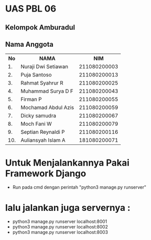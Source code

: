 <h1>UAS PBL 06</h1>
<h2>Kelompok Amburadul</h2>
<h2>Nama Anggota</h2> 
<table class="table table-striped">
        <tr>
            <th>No</th>
            <th>NAMA</th>
            <th>NIM</th>
        </tr>
        <tr>
            <td>1.</td>
            <td>Nuraji Dwi Setiawan  </td>
            <td>211080200003</td>
        </tr>
        <tr>
            <td>2.</td>
            <td>Puja Santoso  </td>
            <td>211080200013</td>
        </tr>
        <tr>
            <td>3.</td>
            <td>Rahmat Syahrur R  </td>
            <td>211080200025</td>
        </tr>
        <tr>
            <td>4.</td>
            <td>Muhammad Surya D F  </td>
            <td>211080200043</td>
        </tr>
        <tr>
            <td>5.</td>
            <td>Firman P  </td>
            <td>211080200055</td>
        </tr>
        <tr>
            <td>6.</td>
            <td>Mochamad Abdul Azis  </td>
            <td>211080200059</td>
        </tr>
        <tr>
            <td>7.</td>
            <td>Dicky samudra  </td>
            <td>211080200067</td>
        </tr>
        <tr>
            <td>8.</td>
            <td>Moch Fani W  </td>
            <td>211080200079</td>
        </tr>
        <tr>
            <td>9.</td>
            <td>Septian Reynaldi P  </td>
            <td>211080200116</td>
        </tr>
        <tr>
            <td>10.</td>
            <td>Auliansyah Islam A  </td>
            <td>181080200071</td>
        </tr>
</table>
 

# Untuk Menjalankannya Pakai Framework Django
- Run pada cmd dengan perintah "python3 manage.py runserver"

# lalu jalankan juga servernya :
- python3 manage.py runserver localhost:8001
- python3 manage.py runserver localhost:8002
- python3 manage.py runserver localhost:8003


